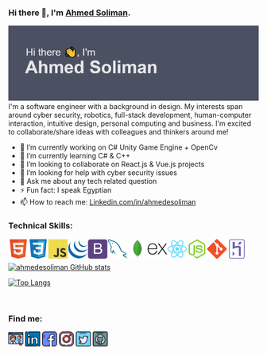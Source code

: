 <!--
**ahmedesoliman/ahmedesoliman** is a ✨ _special_ ✨ repository because its `README.md` (this file) appears on your GitHub profile.
-->

### Hi there 👋, I'm <a href="https://ahmedesoliman.com">Ahmed Soliman</a>.

<img src="https://raw.githubusercontent.com/ahmedesoliman/ahmedesoliman/master/header.png" alt="">   
I'm a software engineer with a background in design. My interests span around cyber security, robotics, full-stack development, human-computer interaction, intuitive design, personal computing and business. I'm excited to collaborate/share ideas with colleagues and thinkers around me!

- 🔭 I’m currently working on C# Unity Game Engine + OpenCv
- 🌱 I’m currently learning C# & C++
- 👯 I’m looking to collaborate on React.js & Vue.js projects
- 🤔 I’m looking for help with cyber security issues
- 💬 Ask me about any tech related question
- ⚡ Fun fact: I speak Egyptian
- 📫 How to reach me: <a href="https://www.linkedin.com/in/ahmedesoliman">Linkedin.com/in/ahmedesoliman</a>
<!-- - 😄 Pronouns: ... -->

### Technical Skills:
<img align="left" alt="HTML5" width="40px" src="https://github.com/devicons/devicon/blob/master/icons/html5/html5-original.svg">
<img align="left" alt="CSS3" width="40px" src="https://github.com/devicons/devicon/blob/master/icons/css3/css3-original.svg">
<img align="left" alt="JavaScript" width="40px" src="https://github.com/devicons/devicon/blob/master/icons/javascript/javascript-original.svg">
<img align="left" alt="JQuery" width="40px" src="https://github.com/devicons/devicon/blob/master/icons/jquery/jquery-original.svg">
<img align="left" alt="Bootstrap" width="40px" src="https://github.com/devicons/devicon/blob/master/icons/bootstrap/bootstrap-plain.svg">
<img align="left" alt="MySQL" width="40px" src="https://github.com/devicons/devicon/blob/master/icons/mysql/mysql-original.svg">
<img align="left" alt="MongoDB" width="40px" src="https://github.com/devicons/devicon/blob/master/icons/mongodb/mongodb-original.svg">
<img align="left" alt="Express" width="40px" src="https://github.com/devicons/devicon/blob/master/icons/express/express-original.svg">
<img align="left" alt="React" width="40px" src="https://github.com/devicons/devicon/blob/master/icons/react/react-original.svg">
<img align="left" alt="Node" width="40px" src="https://github.com/devicons/devicon/blob/master/icons/nodejs/nodejs-original.svg">
<img align="left" alt="Git" width="40px" src="https://github.com/devicons/devicon/blob/master/icons/git/git-original.svg">
<img align="left" alt="Heroku" width="40px" src="https://github.com/devicons/devicon/blob/master/icons/heroku/heroku-original.svg">


<br><br>

[![ahmedesoliman GitHub stats](https://github-readme-stats.vercel.app/api?username=ahmedesoliman&count_private=true&show_icons=true)](https://github.com/ahmedesoliman)

[![Top Langs](https://github-readme-stats.vercel.app/api/top-langs/?username=ahmedesoliman&show_icons=true&layout=compact)](https://github.com/ahmedesolimans)

<br>

### Find me:

<a href="https://ahmedesoliman.com" target="_blank"><img class= "center" src="https://raw.githubusercontent.com/ahmedesoliman/ahmedesoliman/master/www.png" alt="Website" width="30"></a>
<a href="https://www.linkedin.com/in/ahmedesoliman/" target="_blank"><img class= "center" src="https://raw.githubusercontent.com/ahmedesoliman/ahmedesoliman/master/in.png" alt="LinkedIn" width="30"></a>
<a href="https://www.facebook.com/ahmedesoliman/" target="_blank"><img class= "center" src="https://raw.githubusercontent.com/ahmedesoliman/ahmedesoliman/master/fb.png" alt="Facebook" width="30"></a>
<a href="https://www.instagram.com/ahmedesoliman/" target="_blank"><img calss= "center" src="https://raw.githubusercontent.com/ahmedesoliman/ahmedesoliman/master/ig.png" alt="Instagram" width="30"></a>
<a href="https://twitter.com/ahmedesolimans" target="_blank"><img calss= "center" src="https://raw.githubusercontent.com/ahmedesoliman/ahmedesoliman/master/tw.png" alt="Twitter" width="30"></a>
<a href="https://github.com/ahmedesoliman" target="_blank"><img calss= "center" src="https://raw.githubusercontent.com/ahmedesoliman/ahmedesoliman/master/git.png" alt="GitHub" width="30"></a>